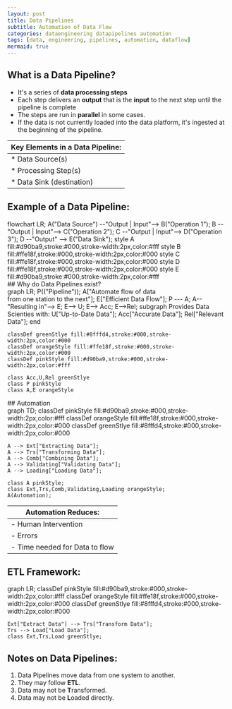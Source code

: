 ```yaml
---
layout: post
title: Data Pipelines
subtitle: Automation of Data Flow
categories: dataengineering datapipelines automation
tags: [data, engineering, pipelines, automation, dataflow]
mermaid: true
---
```


## What is a Data Pipeline?
- It's a series of **data processing steps**
- Each step delivers an **output** that is the **input** to the next step until the pipeline is complete
- The steps are run in **parallel** in some cases.
- If the data is not currently loaded into the data platform, it's ingested at the beginning of the pipeline.

| **Key Elements in a Data Pipeline:**|
| --- | 
| * Data Source(s) |
| * Processing Step(s) |
| * Data Sink (destination) |

## Example of a Data Pipeline:
<div class="mermaid">
flowchart LR;
    A("Data Source") --"Output | Input"--> B("Operation 1");
    B --"Output | Input"--> C("Operation 2");
    C --"Output | Input"--> D("Operation 3");
    D  --"Output" -->  E("Data Sink");  
    style A fill:#d90ba9,stroke:#000,stroke-width:2px,color:#fff
    style B fill:#ffe18f,stroke:#000,stroke-width:2px,color:#000
    style C fill:#ffe18f,stroke:#000,stroke-width:2px,color:#000
    style D fill:#ffe18f,stroke:#000,stroke-width:2px,color:#000
    style E fill:#d90ba9,stroke:#000,stroke-width:2px,color:#fff
</div>
## Why do Data Pipelines exist?
<div class="mermaid">
graph LR;
    P(("Pipeline"));
    A["Automate flow of data <br> from one station to the next"];
    E["Efficient Data Flow"];
    P --- A;
    A--"Resulting in"--> E;
    E--> U;
    E--> Acc;
    E-->Rel;
    subgraph Provides Data <br> Scienties with:
        U["Up-to-Date Data"];
        Acc["Accurate Data"];
        Rel["Relevant Data"];
    end

    classDef greenStlye fill:#8fffd4,stroke:#000,stroke-width:2px,color:#000
    classDef orangeStyle fill:#ffe18f,stroke:#000,stroke-width:2px,color:#000
    classDef pinkStyle fill:#d90ba9,stroke:#000,stroke-width:2px,color:#fff
    
    class Acc,U,Rel greenStlye
    class P pinkStyle
    class A,E orangeStyle

</div>
## Automation

<div class="mermaid">
graph TD;
    classDef pinkStyle fill:#d90ba9,stroke:#000,stroke-width:2px,color:#fff
    classDef orangeStyle fill:#ffe18f,stroke:#000,stroke-width:2px,color:#000
    classDef greenStlye fill:#8fffd4,stroke:#000,stroke-width:2px,color:#000
    
    A --> Ext["Extracting Data"];
    A --> Trs["Transforming Data"];
    A --> Comb["Combining Data"];
    A --> Validating["Validating Data"];
    A --> Loading["Loading Data"];
    
    class A pinkStyle;
    class Ext,Trs,Comb,Validating,Loading orangeStyle;
    A(Automation);
</div>

| Automation Reduces: |
|---|
| - Human Intervention|
| - Errors |
| - Time needed for Data to flow |

## ETL Framework:
<div class="mermaid">
graph LR;
    classDef pinkStyle fill:#d90ba9,stroke:#000,stroke-width:2px,color:#fff
    classDef orangeStyle fill:#ffe18f,stroke:#000,stroke-width:2px,color:#000
    classDef greenStlye fill:#8fffd4,stroke:#000,stroke-width:2px,color:#000
    
    Ext["Extract Data"] --> Trs["Transform Data"];
    Trs --> Load["Load Data"];
    class Ext,Trs,Load greenStlye;   
</div>


## Notes on Data Pipelines:
1. Data Pipelines move data from one system to another.
2. They may follow **ETL**. 
3. Data may not be **T**ransformed.
4. Data may not be **L**oaded directly.

